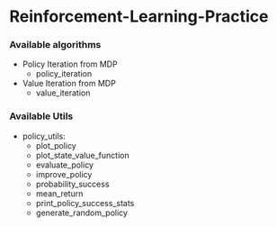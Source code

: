 # Reinforcement-Learning-Practice

### Available algorithms
* Policy Iteration from MDP
  * policy_iteration
* Value Iteration from MDP
  * value_iteration

### Available Utils
* policy_utils:
  * plot_policy
  * plot_state_value_function
  * evaluate_policy
  * improve_policy
  * probability_success
  * mean_return
  * print_policy_success_stats
  * generate_random_policy
